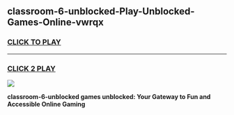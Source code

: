 
## classroom-6-unblocked-Play-Unblocked-Games-Online-vwrqx
<h3>
<a href="https://premium76.site?title=classroom-6-unblocked&ref=25A">CLICK TO PLAY</a></h3>
<hr>

<h3>
<a href="https://premium76.site?title=classroom-6-unblocked&ref=25A">CLICK 2 PLAY</a>
  
</h3>

<a href="https://premium76.site?title=classroom-6-unblocked&ref=25A"><img src="https://clearcache.store/games.png"></a>


**classroom-6-unblocked games unblocked: Your Gateway to Fun and Accessible Online Gaming**
